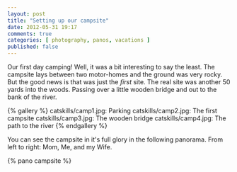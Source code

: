 ```yaml
---
layout: post
title: "Setting up our campsite"
date: 2012-05-31 19:17
comments: true
categories: [ photography, panos, vacations ]
published: false
---
```

Our first day camping! Well, it was a bit interesting to say the least.
The campsite lays between two motor-homes and the ground was very rocky.
But the good news is that was just the _first_ site. The real site was
another 50 yards into the woods. Passing over a little wooden bridge and
out to the bank of the river.

{% gallery %}
catskills/camp1.jpg: Parking
catskills/camp2.jpg: The first campsite
catskills/camp3.jpg: The wooden bridge
catskills/camp4.jpg: The path to the river
{% endgallery %}

You can see the campsite in it's full glory in the following panorama.
From left to right: Mom, Me, and my Wife.

{% pano campsite %}
